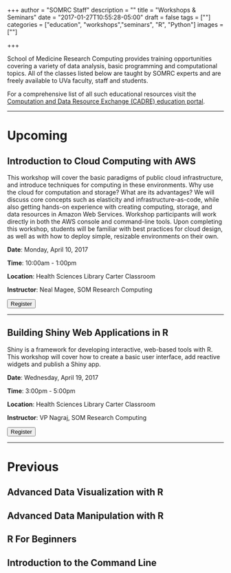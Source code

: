 +++
author = "SOMRC Staff"
description = ""
title = "Workshops & Seminars"
date = "2017-01-27T10:55:28-05:00"
draft = false
tags = [""]
categories = ["education", "workshops","seminars", "R", "Python"]
images = [""]

+++

<p class=lead>School of Medicine Research Computing provides training opportunities covering a variety of data analysis, basic programming and computational topics. All of the classes listed below are taught by SOMRC experts and are freely available to UVa faculty, staff and students.</p>

<p class=lead>For a comprehensive list of all such educational resources visit the <a href="http://cadre.virginia.edu/service-detail/education" target="_new">Computation and Data Resource Exchange (CADRE) education portal</a>.</p>

- - -

# Upcoming

## Introduction to Cloud Computing with AWS

This workshop will cover the basic paradigms of public cloud infrastructure, and introduce techniques for computing in these environments. Why use the cloud for computation and storage? What are its advantages? We will discuss core concepts such as elasticity and infrastructure-as-code, while also getting hands-on experience with creating computing, storage, and data resources in Amazon Web Services. Workshop participants will work directly in both the AWS console and command-line tools. Upon completing this workshop, students will be familiar with best practices for cloud design, as well as with how to deploy simple, resizable environments on their own.

**Date**: Monday, April 10, 2017

**Time**: 10:00am - 1:00pm

**Location**: Health Sciences Library Carter Classroom

**Instructor**: Neal Magee, SOM Research Computing

[<button class="btn btn-primary">Register</button>](http://cal.hsl.virginia.edu/event/3188800)

- - -

## Building Shiny Web Applications in R

Shiny is a framework for developing interactive, web-based tools with R. This workshop will cover how to create a basic user interface, add reactive widgets and publish a Shiny app.

**Date**: Wednesday, April 19, 2017

**Time**: 3:00pm - 5:00pm

**Location**: Health Sciences Library Carter Classroom

**Instructor**: VP Nagraj, SOM Research Computing

[<button class="btn btn-primary">Register</button>](http://cal.hsl.virginia.edu/event/3066560)

- - -

# Previous

## Advanced Data Visualization with R

## Advanced Data Manipulation with R

## R For Beginners

## Introduction to the Command Line
